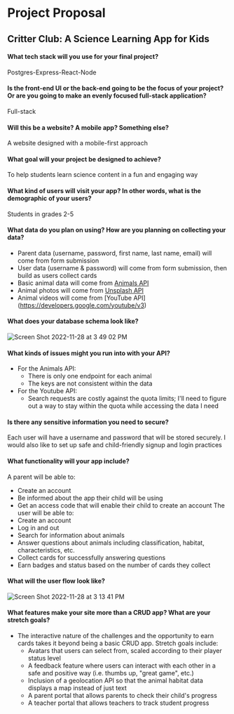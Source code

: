 # Project Proposal 
## Critter Club: A Science Learning App for Kids
#### What tech stack will you use for your final project?
Postgres-Express-React-Node
#### Is the front-end UI or the back-end going to be the focus of your project? Or are you going to make an evenly focused full-stack application?
Full-stack
#### Will this be a website? A mobile app? Something else?
A website designed with a mobile-first approach
#### What goal will your project be designed to achieve?
To help students learn science content in a fun and engaging way
#### What kind of users will visit your app? In other words, what is the demographic of your users?
Students in grades 2-5
#### What data do you plan on using? How are you planning on collecting your data?
- Parent data (username, password, first name, last name, email) will come from form submission
- User data (username & password) will come from form submission, then build as users collect cards
- Basic animal data will come from [Animals API](https://api-ninjas.com/api/animals)
- Animal photos will come from [Unsplash API](https://unsplash.com/developers)
- Animal videos will come from [YouTube API] (https://developers.google.com/youtube/v3)
#### What does your database schema look like?
![Screen Shot 2022-11-28 at 3 49 02 PM](https://user-images.githubusercontent.com/94068349/204418554-32f94664-7fb3-45f1-8e0a-d1a81f759082.png)

#### What kinds of issues might you run into with your API?
- For the Animals API:
    - There is only one endpoint for each animal
    - The keys are not consistent within the data
- For the Youtube API:
    - Search requests are costly against the quota limits; I'll need to figure out a way to stay within the quota while accessing the data I need
#### Is there any sensitive information you need to secure?
Each user will have a username and password that will be stored securely. I would also like to set up safe and child-friendly signup and login practices
#### What functionality will your app include?
A parent will be able to:
- Create an account
- Be informed about the app their child will be using
- Get an access code that will enable their child to create an account
The user will be able to:
- Create an account
- Log in and out
- Search for information about animals
- Answer questions about animals including classification, habitat, characteristics, etc.
- Collect cards for successfully answering questions
- Earn badges and status based on the number of cards they collect
#### What will the user flow look like?
![Screen Shot 2022-11-28 at 3 13 41 PM](https://user-images.githubusercontent.com/94068349/204414762-cd1bdcc4-63c2-4fba-b4f9-5156f0d1cb2b.png)

#### What features make your site more than a CRUD app? What are your stretch goals?
- The interactive nature of the challenges and the opportunity to earn cards takes it beyond being a basic CRUD app. Stretch goals include:
    -  Avatars that users can select from, scaled according to their player status level
    -  A feedback feature where users can interact with each other in a safe and positive way (i.e. thumbs up, "great game", etc.)
    -  Inclusion of a geolocation API so that the animal habitat data displays a map instead of just text
    -  A parent portal that allows parents to check their child's progress
    -  A teacher portal that allows teachers to track student progress
